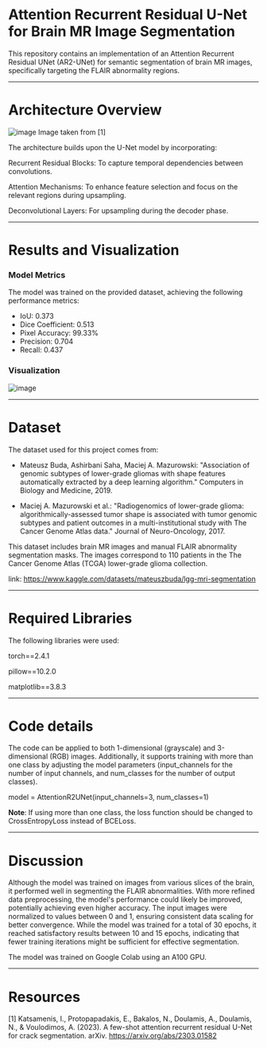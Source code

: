 # Attention Recurrent Residual U-Net for Brain MR Image Segmentation
This repository contains an implementation of an Attention Recurrent Residual UNet (AR2-UNet) for semantic segmentation of brain MR images, specifically targeting the FLAIR abnormality regions.

--------------------------------------------------------------------------------------------------------------------------------
# Architecture Overview

![image](https://github.com/user-attachments/assets/aa60dece-c2ef-4df5-af34-1efcb9bc7d14)
Image taken from [1]

The architecture builds upon the U-Net model by incorporating:

Recurrent Residual Blocks: To capture temporal dependencies between convolutions.

Attention Mechanisms: To enhance feature selection and focus on the relevant regions during upsampling.

Deconvolutional Layers: For upsampling during the decoder phase.

--------------------------------------------------------------------------------------------------------------------------------

# Results and Visualization

### Model Metrics 
The model was trained on the provided dataset, achieving the following performance metrics:

* IoU: 0.373
* Dice Coefficient: 0.513
* Pixel Accuracy: 99.33%
* Precision: 0.704
* Recall: 0.437

### Visualization

![image](https://github.com/user-attachments/assets/4a5f2532-ec2e-489d-af05-e5efb5cf0aea)


--------------------------------------------------------------------------------------------------------------------------------

# Dataset

The dataset used for this project comes from:

* Mateusz Buda, Ashirbani Saha, Maciej A. Mazurowski: "Association of genomic subtypes of lower-grade gliomas with shape features automatically extracted by a deep learning algorithm." Computers in Biology and Medicine, 2019.
  
* Maciej A. Mazurowski et al.: "Radiogenomics of lower-grade glioma: algorithmically-assessed tumor shape is associated with tumor genomic subtypes and patient outcomes in a multi-institutional study with The Cancer Genome Atlas data." Journal of Neuro-Oncology, 2017.
  
This dataset includes brain MR images and manual FLAIR abnormality segmentation masks. The images correspond to 110 patients in the The Cancer Genome Atlas (TCGA) lower-grade glioma collection.

link: https://www.kaggle.com/datasets/mateuszbuda/lgg-mri-segmentation

--------------------------------------------------------------------------------------------------------------------------------

# Required Libraries
The following libraries were used:

torch==2.4.1

pillow==10.2.0

matplotlib==3.8.3

--------------------------------------------------------------------------------------------------------------------------------

# Code details

The code can be applied to both 1-dimensional (grayscale) and 3-dimensional (RGB) images. Additionally, it supports training with more than one class by adjusting the model parameters (input_channels for the number of input channels, and num_classes for the number of output classes).

model = AttentionR2UNet(input_channels=3, num_classes=1)

**Note**: If using more than one class, the loss function should be changed to CrossEntropyLoss instead of BCELoss.

--------------------------------------------------------------------------------------------------------------------------------

# Discussion 

Although the model was trained on images from various slices of the brain, it performed well in segmenting the FLAIR abnormalities. With more refined data preprocessing, the model's performance could likely be improved, potentially achieving even higher accuracy. The input images were normalized to values between 0 and 1, ensuring consistent data scaling for better convergence. While the model was trained for a total of 30 epochs, it reached satisfactory results between 10 and 15 epochs, indicating that fewer training iterations might be sufficient for effective segmentation.

The model was trained on Google Colab using an A100 GPU.

--------------------------------------------------------------------------------------------------------------------------------

# Resources

[1] Katsamenis, I., Protopapadakis, E., Bakalos, N., Doulamis, A., Doulamis, N., & Voulodimos, A. (2023). A few-shot attention recurrent residual U-Net for crack segmentation. arXiv. https://arxiv.org/abs/2303.01582
